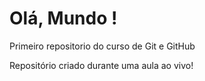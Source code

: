 # Olá, Mundo !
 Primeiro repositorio do curso de Git e GitHub

 Repositório criado durante uma aula ao vivo!
